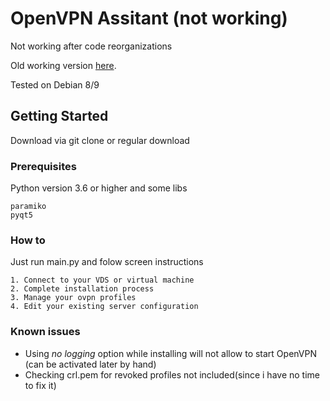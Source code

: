 # OpenVPN Assitant (not working)

Not working after code reorganizations

Old working version [here](https://github.com/INZAME/openvpn-assistant/releases).

Tested on Debian 8/9

## Getting Started

Download via git clone or regular download

### Prerequisites

Python version 3.6 or higher and some libs

```
paramiko
pyqt5
```

### How to

Just run main.py and folow screen instructions

```
1. Connect to your VDS or virtual machine
2. Complete installation process
3. Manage your ovpn profiles
4. Edit your existing server configuration
```

### Known issues

* Using *no logging* option while installing will not allow to start OpenVPN (can be activated later by hand)
* Checking crl.pem for revoked profiles not included(since i have no time to fix it)
